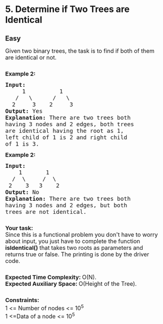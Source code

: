 # 5. Determine if Two Trees are Identical
## Easy 
<div class="problem-statement">
                <p></p><p><span style="font-size:18px">Given two binary trees, the task is to find if both of them are identical or not.&nbsp; </span></p>

<p><br>
<span style="font-size:18px"><strong>Example 2:</strong></span></p>

<pre><span style="font-size:18px"><strong>Input:
</strong>     1          1
&nbsp;  /   \      /   \
&nbsp; 2     3    2     3
<strong>Output: </strong>Yes<strong>
Explanation: </strong>There are two trees both
having 3 nodes and 2 edges, both&nbsp;trees
are identical having the&nbsp;root as&nbsp;1,
left child of 1 is 2&nbsp;and right child
of 1 is 3.</span></pre>

<p><span style="font-size:18px"><strong>Example 2:</strong></span></p>

<pre><span style="font-size:18px"><strong>Input:
</strong>    1       1
&nbsp; /  \     /  \
&nbsp;2    3   3    2
<strong>Output: </strong>No<strong>
Explanation: </strong>There are two trees both
having 3 nodes and 2 edges, but both
trees are not identical.</span></pre>

<p><br>
<span style="font-size:18px"><strong>Your&nbsp;task:</strong><br>
Since this is a functional problem you don't have to worry about input, you just have to complete the function <strong>isIdentical()</strong> that takes two roots as parameters and returns true or false. The printing is done by the driver code.</span></p>

<p><br>
<span style="font-size:18px"><strong>Expected Time Complexity:&nbsp;</strong>O(N).<br>
<strong>Expected Auxiliary Space:&nbsp;</strong>O(Height of the Tree).</span></p>

<p><br>
<span style="font-size:18px"><strong>Constraints:</strong><br>
1 &lt;= Number of nodes &lt;= 10<sup>5</sup><br>
1 &lt;=Data of a node &lt;= 10<sup>5</sup></span></p>
 <p></p>
            </div>